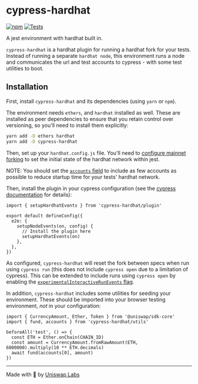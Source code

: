 # cypress-hardhat

[![npm](https://img.shields.io/npm/v/cypress-hardhat)](https://www.npmjs.com/package/cypress-hardhat)
[![Tests](https://github.com/Uniswap/cypress-hardhat/actions/workflows/test.yaml/badge.svg)](https://github.com/Uniswap/cypress-hardhat/actions/workflows/test.yaml)

A jest environment with hardhat built in.

`cypress-hardhat` is a hardhat plugin for running a hardhat fork for your tests. Instead of running a separate `hardhat node`, this environment runs a node and communicates the url and test accounts to cypress - with some test utilities to boot.

## Installation

First, install `cypress-hardhat` and its dependencies (using `yarn` or `npm`).

The environment needs `ethers`, and `hardhat` installed as well. These are installed as peer dependencies to ensure that you retain control over versioning, so you'll need to install them explicitly:

```sh
yarn add -D ethers hardhat
yarn add -D cypress-hardhat
```

Then, set up your `hardhat.config.js` file.
You'll need to [configure mainnet forking](https://hardhat.org/hardhat-network/guides/mainnet-forking#forking-from-mainnet) to set the initial state of the hardhat network within jest.

NOTE: You should set the [`accounts` field](https://hardhat.org/hardhat-network/reference#accounts) to include as few accounts as possible to reduce startup time for your tests' hardhat network.

Then, install the plugin in your cypress configuration (see the [cypress documentation](https://docs.cypress.io/guides/tooling/plugins-guide#Using-a-plugin) for details):

```
import { setupHardhatEvents } from 'cypress-hardhat/plugin'

export default defineConfig({
  e2e: {
    setupNodeEvents(on, config) {
      // Install the plugin here
      setupHardhatEvents(on)
    },
  },
})
```

As configured, `cypress-hardhat` will reset the fork between specs when run using `cypress run` (this does not include `cypress open` due to a limitation of cypress). This can be extended to include runs using `cypress open` by enabling the [`experimentalInteractiveRunEvents` flag](https://docs.cypress.io/guides/references/experiments).

In addition, `cypress-hardhat` includes some utilities for seeding your environment. These should be imported into your browser testing environment, *not* in your configuration:

```
import { CurrencyAmount, Ether, Token } from '@uniswap/sdk-core'
import { fund, accounts } from 'cypress-hardhat/utils'

beforeAll('test', () => {
  const ETH = Ether.onChain(CHAIN_ID)
  const amount = CurrencyAmount.fromRawAmount(ETH, 6000000).multiply(10 ** ETH.decimals)
  await fund(accounts[0], amount)
})
```

---

Made with 🦄 by [Uniswap Labs](https://uniswap.org)
